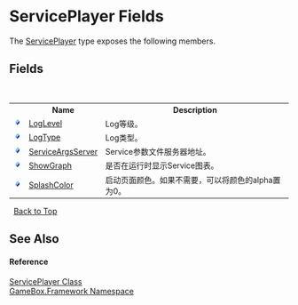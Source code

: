 # ServicePlayer Fields
 

The <a href="ffdb0cb1-5fec-451a-ebd5-b8bfe78f90da">ServicePlayer</a> type exposes the following members.


## Fields
&nbsp;<table><tr><th></th><th>Name</th><th>Description</th></tr><tr><td>![Public field](media/pubfield.gif "Public field")</td><td><a href="dc5f3ed8-1a11-514f-b125-e460c29f346c">LogLevel</a></td><td>
Log等级。</td></tr><tr><td>![Public field](media/pubfield.gif "Public field")</td><td><a href="92a33a49-52e5-112e-a15b-1c2ea79daee7">LogType</a></td><td>
Log类型。</td></tr><tr><td>![Public field](media/pubfield.gif "Public field")</td><td><a href="4e82689b-271c-5cbc-4033-8df622fdff0b">ServiceArgsServer</a></td><td>
Service参数文件服务器地址。</td></tr><tr><td>![Public field](media/pubfield.gif "Public field")</td><td><a href="529f9f2e-028e-8a7c-0cd1-03003eda76c3">ShowGraph</a></td><td>
是否在运行时显示Service图表。</td></tr><tr><td>![Public field](media/pubfield.gif "Public field")</td><td><a href="37566324-35ac-9539-7e4c-c85975cd8b39">SplashColor</a></td><td>
启动页面颜色。如果不需要，可以将颜色的alpha置为0。</td></tr></table>&nbsp;
<a href="#serviceplayer-fields">Back to Top</a>

## See Also


#### Reference
<a href="ffdb0cb1-5fec-451a-ebd5-b8bfe78f90da">ServicePlayer Class</a><br /><a href="a8957fe6-9cc0-3a6d-cd5c-a2a246efee1e">GameBox.Framework Namespace</a><br />